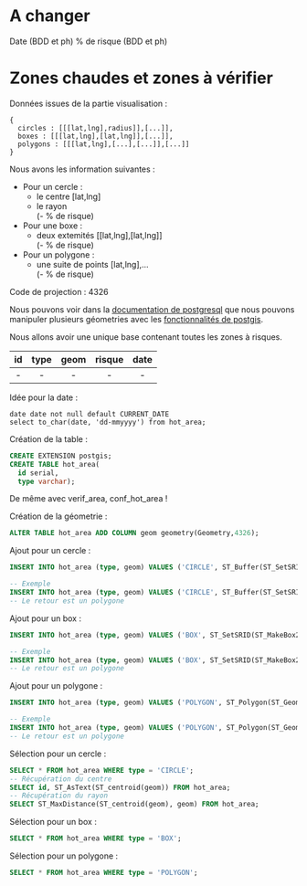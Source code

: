 # A changer #

Date  (BDD et ph)
% de risque  (BDD et ph)


# Zones chaudes et zones à vérifier #

Données issues de la partie visualisation :
```
{
  circles : [[[lat,lng],radius]],[...]],
  boxes : [[[lat,lng],[lat,lng]],[...]],
  polygons : [[[lat,lng],[...],[...]],[...]]
}
```

Nous avons les information suivantes :
- Pour un cercle :
  - le centre [lat,lng]
  - le rayon   
  (- % de risque)
- Pour une boxe :
  - deux extemités [[lat,lng],[lat,lng]]  
  (- % de risque)
- Pour un polygone :
  - une suite de points [lat,lng],...  
  (- % de risque)

Code de projection : 4326

Nous pouvons voir dans la [documentation de postgresql](https://www.postgresql.org/docs/9.4/static/datatype-geometric.html) que nous pouvons manipuler plusieurs géometries avec les [fonctionnalités de postgis](http://postgis.net/docs/reference.html).

Nous allons avoir une unique base contenant toutes les zones à risques.

| id | type | geom | risque | date |
| :---: | :---: | :---: | :---: | :---: |
| - | - | - | - | - |

Idée pour la date :
```
date date not null default CURRENT_DATE
select to_char(date, 'dd-mmyyyy') from hot_area;
```

Création de la table :
```SQL
CREATE EXTENSION postgis;
CREATE TABLE hot_area(
  id serial,
  type varchar);
```

De même avec verif_area, conf_hot_area ! 

Création de la géometrie :
```SQL
ALTER TABLE hot_area ADD COLUMN geom geometry(Geometry,4326);
```

Ajout pour un cercle :
```SQL
INSERT INTO hot_area (type, geom) VALUES ('CIRCLE', ST_Buffer(ST_SetSRID(ST_MakePoint(lat, lng),4326), radius));

-- Exemple
INSERT INTO hot_area (type, geom) VALUES ('CIRCLE', ST_Buffer(ST_SetSRID(ST_MakePoint(2, 43),4326), 20));
-- Le retour est un polygone
```

Ajout pour un box :
```SQL
INSERT INTO hot_area (type, geom) VALUES ('BOX', ST_SetSRID(ST_MakeBox2D(ST_Point(lat, lng), ST_Point(lat, lng)),4326));

-- Exemple
INSERT INTO hot_area (type, geom) VALUES ('BOX', ST_SetSRID(ST_MakeBox2D(ST_Point(3, 44), ST_Point(4,45)),4326));
-- Le retour est un polygone
```

Ajout pour un polygone :
```SQL
INSERT INTO hot_area (type, geom) VALUES ('POLYGON', ST_Polygon(ST_GeomFromText('LINESTRING(lat lng,lat lng,...)'), 4326));

-- Exemple
INSERT INTO hot_area (type, geom) VALUES ('POLYGON', ST_Polygon(ST_GeomFromText('LINESTRING(2 56,3 57,3 56, 2 56)'), 4326));
-- Le retour est un polygone
```



Sélection pour un cercle :
```SQL
SELECT * FROM hot_area WHERE type = 'CIRCLE';
-- Récupération du centre
SELECT id, ST_AsText(ST_centroid(geom)) FROM hot_area;
-- Récupération du rayon
SELECT ST_MaxDistance(ST_centroid(geom), geom) FROM hot_area;
```

Sélection pour un box :
```SQL
SELECT * FROM hot_area WHERE type = 'BOX';
```

Sélection pour un polygone :
```SQL
SELECT * FROM hot_area WHERE type = 'POLYGON';
```
